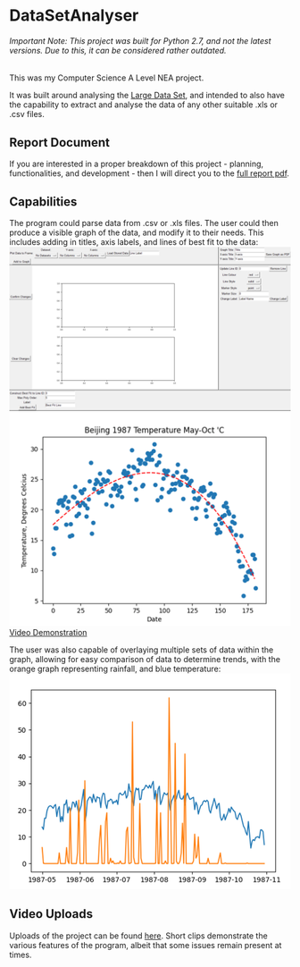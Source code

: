 # DataSetAnalyser
###### Important Note: This project was built for Python 2.7, and not the latest versions. Due to this, it can be considered rather outdated.

This was my Computer Science A Level NEA project.

It was built around analysing the [Large Data Set](https://qualifications.pearson.com/content/dam/pdf/A%20Level/Mathematics/2017/specification-and-sample-assesment/Pearson%20Edexcel%20GCE%20AS%20and%20AL%20Mathematics%20data%20set%20-%20Issue%201%20%281%29.xls), and intended to also have the capability to extract and analyse the data of any other suitable .xls or .csv files.

## Report Document
If you are interested in a proper breakdown of this project - planning, functionalities,
and development - then I will direct you to the [full report pdf](ALevel%20NEA%20Document%20Final.pdf).

## Capabilities
The program could parse data from .csv or .xls files. The user could then produce a 
visible graph of the data, and modify it to their needs. This includes adding in titles, 
axis labels, and lines of best fit to the data:
![Data Graphing Screen](showcase/DataGraphingScreen.png)
![temperature graph](showcase/BeijingTempBestFit.png)
[Video Demonstration](https://youtu.be/5wf88BOlhTA)

The user was also capable of overlaying multiple sets of data within the graph, allowing
for easy comparison of data to determine trends, with the orange graph representing 
rainfall, and blue temperature:
![temp and rainfall comparison](showcase/BeijingRainfallTempComp.png)

## Video Uploads
Uploads of the project can be found [here](https://www.youtube.com/@callumwilkie-mv8nx).
Short clips demonstrate the various features of the program, albeit that some issues
remain present at times.







